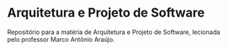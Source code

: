 # Arquitetura e Projeto de Software

Repositório para a matéria de Arquitetura e Projeto de Software, lecionada pelo professor Marco Antônio Araújo.